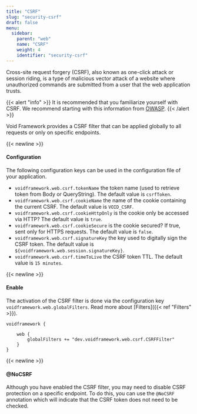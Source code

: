 ```yaml
---
title: "CSRF"
slug: "security-csrf"
draft: false
menu:
  sidebar:
    parent: "web"
    name: "CSRF"
    weight: 4
    identifier: "security-csrf"
---
```


Cross-site request forgery (CSRF), also known as one-click attack or session riding, is a type of malicious vector attack of a website where unauthorized commands are submitted from a user that the web application trusts.

{{< alert "info" >}}
It is recommended that you familiarize yourself with CSRF. We recommend starting with this information from <a href="https://owasp.org/www-community/attacks/csrf">OWASP</a>.
{{< /alert >}}

Void Framework provides a CSRF filter that can be applied globally to all requests or only on specific endpoints.



{{< newline >}}
#### Configuration

The following configuration keys can be used in the configuration file of your application.

* `voidframework.web.csrf.tokenName` the token name (used to retrieve token from Body or QueryString). The default value is `csrfToken`.
* `voidframework.web.csrf.cookieName` the name of the cookie containing the current CSRF. The default value is `VOID_CSRF`.
* `voidframework.web.csrf.cookieHttpOnly` is the cookie only be accessed via HTTP? The default value is `true`.
* `voidframework.web.csrf.cookieSecure` is the cookie secured? If true, sent only for HTTPS requests. The default value is `false`.
* `voidframework.web.csrf.signatureKey` the key used to digitally sign the CSRF token. The default value is `${voidframework.web.session.signatureKey}`.
* `voidframework.web.csrf.timeToLive` the CSRF token TTL. The default value is `15 minutes`.



{{< newline >}}
#### Enable


The activation of the CSRF filter is done via the configuration key `voidframework.web.globalFilters`. Read more about [Filters]({{< ref "Filters" >}}).


```text
voidframework {

    web {
        globalFilters += "dev.voidframework.web.csrf.CSRFFilter"
    }
}
```



{{< newline >}}
#### @NoCSRF

Although you have enabled the CSRF filter, you may need to disable CSRF protection on a specific endpoint. To do this, you can use the `@NoCSRF` annotation which will indicate that the CSRF token does not need to be checked.
